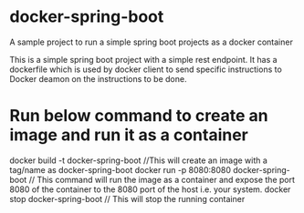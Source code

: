 # docker-spring-boot
A sample project to run a simple spring boot projects as a docker container

This is a simple spring boot project with a simple rest endpoint. It has a dockerfile which is used by docker client to send specific instructions to Docker deamon on the instructions to be done.

# Run below command to create an image and run it as a container
docker build -t docker-spring-boot //This will create an image with a tag/name as docker-spring-boot
docker run -p 8080:8080 docker-spring-boot // This command will run the image as a container and expose the port 8080 of the container to the 8080 port of the host i.e. your system.
docker stop docker-spring-boot // This will stop the running container
